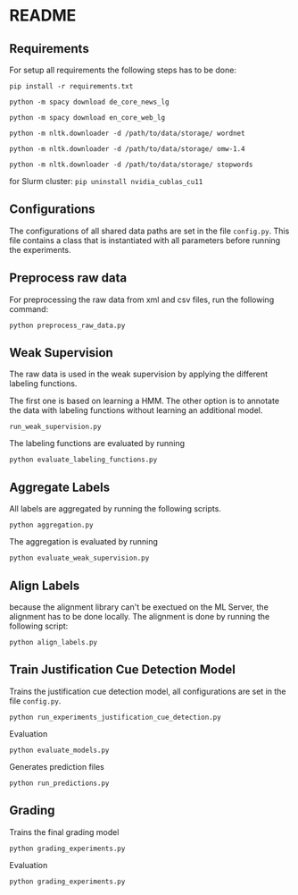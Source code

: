 # README
## Requirements
For setup all requirements the following steps has to be done:

`pip install -r requirements.txt`

`python -m spacy download de_core_news_lg`

`python -m spacy download en_core_web_lg`

`python -m nltk.downloader -d /path/to/data/storage/ wordnet`

`python -m nltk.downloader -d /path/to/data/storage/ omw-1.4`

`python -m nltk.downloader -d /path/to/data/storage/ stopwords`

for Slurm cluster: `pip uninstall nvidia_cublas_cu11`

## Configurations
The configurations of all shared data paths are set in the file `config.py`. 
This file contains a class that is instantiated with all parameters before running the experiments.

## Preprocess raw data
For preprocessing the raw data from xml and csv files, run the following command:

`python preprocess_raw_data.py`


## Weak Supervision
The raw data is used in the weak supervision by applying the different labeling functions. 

The first one is based on learning a HMM. The other option is to annotate the data with labeling functions without learning an additional model.

`run_weak_supervision.py`


The labeling functions are evaluated by running

`python evaluate_labeling_functions.py`


## Aggregate Labels
All labels are aggregated by running the following scripts.

`python aggregation.py`

The aggregation is evaluated by running

`python evaluate_weak_supervision.py`

## Align Labels
because the alignment library can't be exectued on the ML Server, the alignment has to be done locally.
The alignment is done by running the following script:

`python align_labels.py`


## Train Justification Cue Detection Model
Trains the justification cue detection model, 
all configurations are set in the file `config.py`.

`python run_experiments_justification_cue_detection.py`

Evaluation

`python evaluate_models.py`

Generates prediction files

`python run_predictions.py`

## Grading
Trains the final grading model

`python grading_experiments.py`

Evaluation

`python grading_experiments.py`

